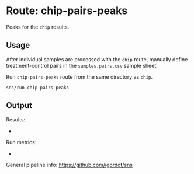 # Route: chip-pairs-peaks

Peaks for the `chip` results.

## Usage

After individual samples are processed with the `chip` route,
manually define treatment-control pairs in the `samples.pairs.csv` sample sheet.

Run `chip-pairs-peaks` route from the same directory as `chip`.

```
sns/run chip-pairs-peaks
```

## Output

Results:

*

Run metrics:

*

General pipeline info: https://github.com/igordot/sns
